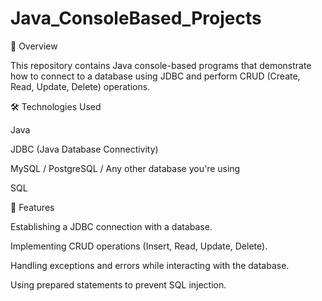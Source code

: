 # Java_ConsoleBased_Projects

📌 Overview


This repository contains Java console-based programs that demonstrate how to connect to a database using JDBC and perform CRUD (Create, Read, Update, Delete) operations.



🛠 Technologies Used


Java

JDBC (Java Database Connectivity)

MySQL / PostgreSQL / Any other database you're using

SQL


📂 Features


Establishing a JDBC connection with a database.

Implementing CRUD operations (Insert, Read, Update, Delete).

Handling exceptions and errors while interacting with the database.

Using prepared statements to prevent SQL injection.
